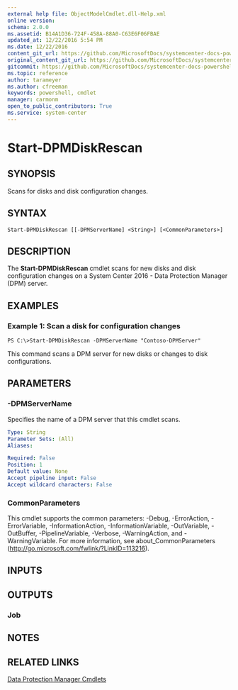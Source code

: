 ```yaml
---
external help file: ObjectModelCmdlet.dll-Help.xml
online version: 
schema: 2.0.0
ms.assetid: B14A1D36-724F-458A-88A0-C63E6F06FBAE
updated_at: 12/22/2016 5:54 PM
ms.date: 12/22/2016
content_git_url: https://github.com/MicrosoftDocs/systemcenter-docs-powershell/blob/master/systemcenter-cmdlets/SystemCenter2016/DataProtectionManager/vlatest/Start-DPMDiskRescan.md
original_content_git_url: https://github.com/MicrosoftDocs/systemcenter-docs-powershell/blob/master/systemcenter-cmdlets/SystemCenter2016/DataProtectionManager/vlatest/Start-DPMDiskRescan.md
gitcommit: https://github.com/MicrosoftDocs/systemcenter-docs-powershell/blob/17c3a51bd892aad46c731d9f381f0704b4815004/systemcenter-cmdlets/SystemCenter2016/DataProtectionManager/vlatest/Start-DPMDiskRescan.md
ms.topic: reference
author: tarameyer
ms.author: cfreeman
keywords: powershell, cmdlet
manager: carmonm
open_to_public_contributors: True
ms.service: system-center
---
```


# Start-DPMDiskRescan

## SYNOPSIS
Scans for disks and disk configuration changes.

## SYNTAX

```
Start-DPMDiskRescan [[-DPMServerName] <String>] [<CommonParameters>]
```

## DESCRIPTION
The **Start-DPMDiskRescan** cmdlet scans for new disks and disk configuration changes on a System Center 2016 - Data Protection Manager (DPM) server.

## EXAMPLES

### Example 1: Scan a disk for configuration changes
```
PS C:\>Start-DPMDiskRescan -DPMServerName "Contoso-DPMServer"
```

This command scans a DPM server for new disks or changes to disk configurations.

## PARAMETERS

### -DPMServerName
Specifies the name of a DPM server that this cmdlet scans.

```yaml
Type: String
Parameter Sets: (All)
Aliases: 

Required: False
Position: 1
Default value: None
Accept pipeline input: False
Accept wildcard characters: False
```

### CommonParameters
This cmdlet supports the common parameters: -Debug, -ErrorAction, -ErrorVariable, -InformationAction, -InformationVariable, -OutVariable, -OutBuffer, -PipelineVariable, -Verbose, -WarningAction, and -WarningVariable. For more information, see about_CommonParameters (http://go.microsoft.com/fwlink/?LinkID=113216).

## INPUTS

## OUTPUTS

### Job

## NOTES

## RELATED LINKS

[Data Protection Manager Cmdlets](xref:SystemCenter2016/DataProtectionManager/vlatest/DataProtectionManager.md)

